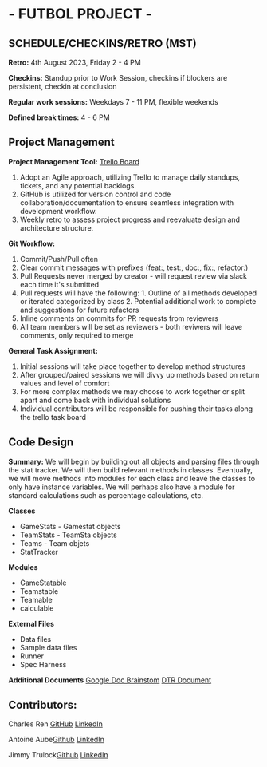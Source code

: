 # - FUTBOL PROJECT - 

## SCHEDULE/CHECKINS/RETRO (MST)
**Retro:** 4th August 2023, Friday 2 - 4 PM 

**Checkins:** Standup prior to Work Session, checkins if blockers are persistent, checkin at conclusion

**Regular work sessions:** Weekdays 7 - 11 PM, flexible weekends

**Defined break times:** 4 - 6 PM 

## **Project Management**

**Project Management Tool:** [Trello Board](https://trello.com/b/nZVs6Do1/futbol)
1. Adopt an Agile approach, utilizing Trello to manage daily standups, tickets, and any potential backlogs.
2. GitHub is utilized for version control and code collaboration/documentation to ensure seamless integration with development workflow.
3. Weekly retro to assess project progress and reevaluate design and architecture structure.

**Git Workflow:** 
1. Commit/Push/Pull often
2. Clear commit messages with prefixes (feat:, test:, doc:, fix:, refactor:) 
3. Pull Requests never merged by creator - will request review via slack each time it's submitted
4. Pull requests will have the following: 1. Outline of all methods developed or iterated categorized by class 2. Potential additional work to complete and suggestions for future refactors
5. Inline comments on commits for PR requests from reviewers
6. All team members will be set as reviewers - both reviwers will leave comments, only required to merge

**General Task Assignment:**
1. Initial sessions will take place together to develop method structures
2. After grouped/paired sessions we will divvy up methods based on return values and level of comfort
3. For more complex methods we may choose to work together or split apart and come back with individual solutions
4. Individual contributors will be responsible for pushing their tasks along the trello task board

## **Code Design**

**Summary:** We will begin by building out all objects and parsing files through the stat tracker. We will then build relevant methods in classes. Eventually, we will move methods into modules for each class and leave the classes to only have instance variables. We will perhaps also have a module for standard calculations such as percentage calculations, etc. 

**Classes**
- GameStats - Gamestat objects
- TeamStats - TeamSta objects
- Teams - Team objets
- StatTracker 

**Modules**
- GameStatable
- Teamstable
- Teamable
- calculable

**External Files**
- Data files
- Sample data files
- Runner
- Spec Harness

**Additional Documents**
[Google Doc Brainstom](https://docs.google.com/document/d/1gS0AAn056CZI1Cn7MSnpMDbgAODSe6wiQGfNmsCnGRE/edit)
[DTR Document](https://docs.google.com/document/d/1ge9dOOicZM7uRql86bdureXG470FcPbfWdJxfzakB2k/edit)

## Contributors:
Charles Ren [GitHub](https://github.com/chuckrenny) [LinkedIn](https://www.linkedin.com/in/charles-ren-42673816b/)

Antoine Aube[Github](https://github.com/Antoine-Aube)   [LinkedIn](https://www.linkedin.com/in/antoine-aube-4b40a11b3/)

Jimmy Trulock[Github](https://github.com/JimmyTrulock)  [LinkedIn](https://www.linkedin.com/in/thomas-trulock-253976281/)